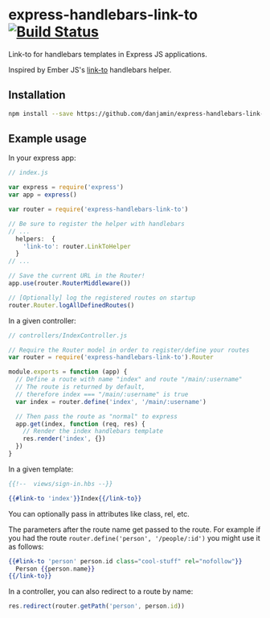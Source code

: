 # express-handlebars-link-to [![Build Status](https://travis-ci.org/danjamin/express-handlebars-link-to.svg?branch=master)](https://travis-ci.org/danjamin/express-handlebars-link-to)

Link-to for handlebars templates in Express JS applications.

Inspired by Ember JS's [link-to](http://emberjs.com/guides/templates/links/) handlebars helper.


## Installation

```sh
npm install --save https://github.com/danjamin/express-handlebars-link-to/tarball/v0.1.1
```

## Example usage

In your express app:

```js
// index.js

var express = require('express')
var app = express()

var router = require('express-handlebars-link-to')

// Be sure to register the helper with handlebars
// ...
  helpers:  {
    'link-to': router.LinkToHelper
  }
// ...

// Save the current URL in the Router!
app.use(router.RouterMiddleware())

// [Optionally] log the registered routes on startup
router.Router.logAllDefinedRoutes()
```

In a given controller:
```js
// controllers/IndexController.js

// Require the Router model in order to register/define your routes
var router = require('express-handlebars-link-to').Router

module.exports = function (app) {
  // Define a route with name "index" and route "/main/:username"
  // The route is returned by default,
  // therefore index === "/main/:username" is true
  var index = router.define('index', '/main/:username')

  // Then pass the route as "normal" to express
  app.get(index, function (req, res) {
    // Render the index handlebars template
    res.render('index', {})
  })
}
```

In a given template:

```hbs
{{!--  views/sign-in.hbs --}}

{{#link-to 'index'}}Index{{/link-to}}
```

You can optionally pass in attributes like class, rel, etc.

The parameters after the route name get passed to the route.  For example
if you had the route `router.define('person', '/people/:id')` you might use it as
follows:

```hbs
{{#link-to 'person' person.id class="cool-stuff" rel="nofollow"}}
  Person {{person.name}}
{{/link-to}}
```

In a controller, you can also redirect to a route by name:

```js
res.redirect(router.getPath('person', person.id))
```
